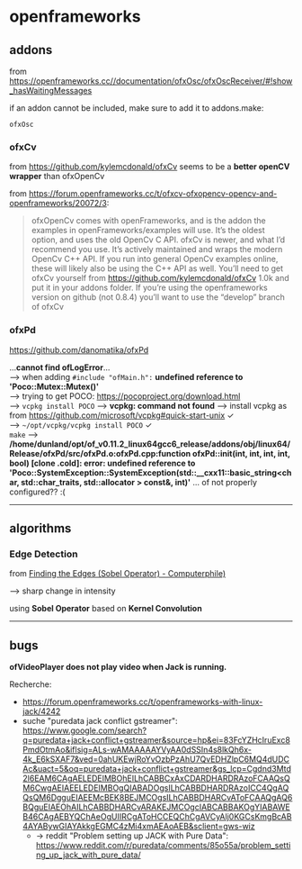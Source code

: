 # openframeworks

## addons

from https://openframeworks.cc//documentation/ofxOsc/ofxOscReceiver/#!show_hasWaitingMessages

if an addon cannot be included, make sure to add it to addons.make:

`ofxOsc`

### ofxCv

from https://github.com/kylemcdonald/ofxCv seems to be a **better openCV wrapper** than ofxOpenCv

from https://forum.openframeworks.cc/t/ofxcv-ofxopencv-opencv-and-openframeworks/20072/3: 

> ofxOpenCv comes with openFrameworks, and is the addon the examples in openFrameworks/examples will use. It’s the oldest option, and uses the old OpenCv C API.
> ofxCv is newer, and what I’d recommend you use. It’s actively maintained and wraps the modern OpenCv C++ API. If you run into general OpenCv examples online, these will likely also be using the C++ API as well. You’ll need to get ofxCv yourself from https://github.com/kylemcdonald/ofxCv 1.0k and put it in your addons folder. If you’re using the openframeworks version on github (not 0.8.4) you’ll want to use the “develop” branch of ofxCv

### ofxPd

https://github.com/danomatika/ofxPd

...**cannot find ofLogError**...  
--> when adding `#include "ofMain.h":` **undefined reference to 'Poco::Mutex::Mutex()'**  
--> trying to get POCO: https://pocoproject.org/download.html  
--> `vcpkg install POCO` --> **vcpkg: command not found** --> install vcpkg as from https://github.com/microsoft/vcpkg#quick-start-unix ✓  
--> `~/opt/vcpkg/vcpkg install POCO` ✓  
`make` --> **/home/dunland/opt/of_v0.11.2_linux64gcc6_release/addons/obj/linux64/Release/ofxPd/src/ofxPd.o:ofxPd.cpp:function ofxPd::init(int, int, int, int, bool) [clone .cold]: error: undefined reference to 'Poco::SystemException::SystemException(std::__cxx11::basic_string<char, std::char_traits<char>, std::allocator<char> > const&, int)'**
... of not properly configured?? :(

---

## algorithms

### Edge Detection

from [Finding the Edges (Sobel Operator) - Computerphile)](https://www.youtube.com/watch?v=uihBwtPIBxM)

--> sharp change in intensity


using **Sobel Operator** based on **Kernel Convolution**

---

## bugs

**ofVideoPlayer does not play video when Jack is running.**

Recherche:

- https://forum.openframeworks.cc/t/openframeworks-with-linux-jack/4242
- suche "puredata jack conflict gstreamer": https://www.google.com/search?q=puredata+jack+conflict+gstreamer&source=hp&ei=83FcYZHcIruExc8PmdOtmAo&iflsig=ALs-wAMAAAAAYVyAA0dSSIn4s8lkQh6x-4k_E6kSXAF7&ved=0ahUKEwjRoYvOzbPzAhU7QvEDHZlpC6MQ4dUDCAc&uact=5&oq=puredata+jack+conflict+gstreamer&gs_lcp=Cgdnd3Mtd2l6EAM6CAgAELEDEIMBOhEILhCABBCxAxCDARDHARDRAzoFCAAQsQM6CwgAEIAEELEDEIMBOgQIABADOgsILhCABBDHARDRAzoICC4QgAQQsQM6DgguEIAEEMcBEK8BEJMCOgsILhCABBDHARCvAToFCAAQgAQ6BQguEIAEOhAILhCABBDHARCvARAKEJMCOgcIABCABBAKOgYIABAWEB46CAgAEBYQChAeOgUIIRCgAToHCCEQChCgAVCyAlj0KGCsKmgBcAB4AYABywGIAYAkkgEGMC4zMi4xmAEAoAEB&sclient=gws-wiz
    - → reddit "Problem setting up JACK with Pure Data": https://www.reddit.com/r/puredata/comments/85o55a/problem_setting_up_jack_with_pure_data/